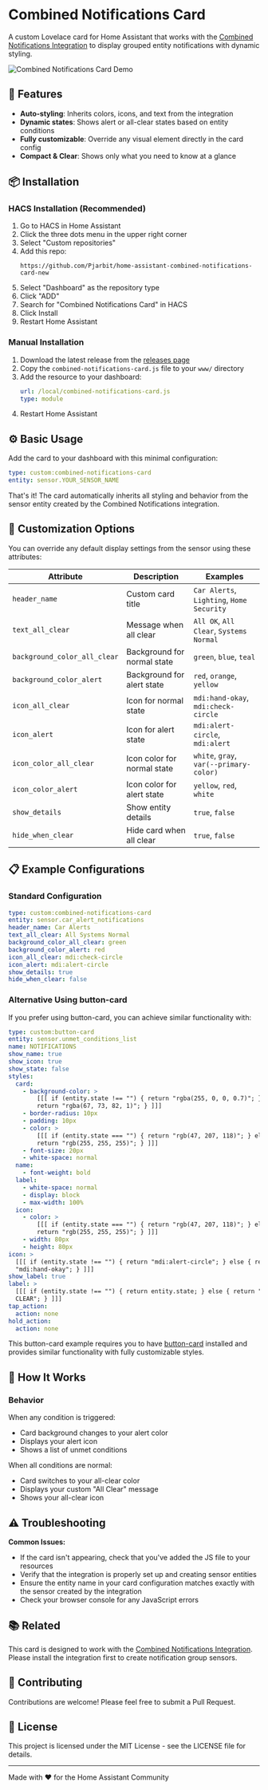 # Combined Notifications Card

A custom Lovelace card for Home Assistant that works with the [Combined Notifications Integration](https://github.com/Pjarbit/home-assistant-combined-notifications) to display grouped entity notifications with dynamic styling.

![Combined Notifications Card Demo](media/demo.gif)

## 🚀 Features

- **Auto-styling**: Inherits colors, icons, and text from the integration
- **Dynamic states**: Shows alert or all-clear states based on entity conditions
- **Fully customizable**: Override any visual element directly in the card config
- **Compact & Clear**: Shows only what you need to know at a glance

## 📦 Installation

### HACS Installation (Recommended)

1. Go to HACS in Home Assistant
2. Click the three dots menu in the upper right corner
3. Select "Custom repositories"
4. Add this repo:
   ```
   https://github.com/Pjarbit/home-assistant-combined-notifications-card-new
   ```
5. Select "Dashboard" as the repository type
6. Click "ADD"
7. Search for "Combined Notifications Card" in HACS
8. Click Install
9. Restart Home Assistant

### Manual Installation

1. Download the latest release from the [releases page](https://github.com/Pjarbit/home-assistant-combined-notifications-card-new/releases)
2. Copy the `combined-notifications-card.js` file to your `www/` directory
3. Add the resource to your dashboard:
   ```yaml
   url: /local/combined-notifications-card.js
   type: module
   ```
4. Restart Home Assistant

## ⚙️ Basic Usage

Add the card to your dashboard with this minimal configuration:

```yaml
type: custom:combined-notifications-card
entity: sensor.YOUR_SENSOR_NAME
```

That's it! The card automatically inherits all styling and behavior from the sensor entity created by the Combined Notifications integration.

## 🎨 Customization Options

You can override any default display settings from the sensor using these attributes:

| Attribute | Description | Examples |
|-----------|-------------|----------|
| `header_name` | Custom card title | `Car Alerts`, `Lighting`, `Home Security` |
| `text_all_clear` | Message when all clear | `All OK`, `All Clear`, `Systems Normal` |
| `background_color_all_clear` | Background for normal state | `green`, `blue`, `teal` |
| `background_color_alert` | Background for alert state | `red`, `orange`, `yellow` |
| `icon_all_clear` | Icon for normal state | `mdi:hand-okay`, `mdi:check-circle` |
| `icon_alert` | Icon for alert state | `mdi:alert-circle`, `mdi:alert` |
| `icon_color_all_clear` | Icon color for normal state | `white`, `gray`, `var(--primary-color)` |
| `icon_color_alert` | Icon color for alert state | `yellow`, `red`, `white` |
| `show_details` | Show entity details | `true`, `false` |
| `hide_when_clear` | Hide card when all clear | `true`, `false` |

## 📋 Example Configurations

### Standard Configuration
```yaml
type: custom:combined-notifications-card
entity: sensor.car_alert_notifications
header_name: Car Alerts
text_all_clear: All Systems Normal
background_color_all_clear: green
background_color_alert: red
icon_all_clear: mdi:check-circle
icon_alert: mdi:alert-circle
show_details: true
hide_when_clear: false
```

### Alternative Using button-card
If you prefer using button-card, you can achieve similar functionality with:

```yaml
type: custom:button-card
entity: sensor.unmet_conditions_list
name: NOTIFICATIONS
show_name: true
show_icon: true
show_state: false
styles:
  card:
    - background-color: >
        [[[ if (entity.state !== "") { return "rgba(255, 0, 0, 0.7)"; } else {
        return "rgba(67, 73, 82, 1)"; } ]]]
    - border-radius: 10px
    - padding: 10px
    - color: >
        [[[ if (entity.state === "") { return "rgb(47, 207, 118)"; } else {
        return "rgb(255, 255, 255)"; } ]]]
    - font-size: 20px
    - white-space: normal
  name:
    - font-weight: bold
  label:
    - white-space: normal
    - display: block
    - max-width: 100%
  icon:
    - color: >
        [[[ if (entity.state === "") { return "rgb(47, 207, 118)"; } else {
        return "rgb(255, 255, 255)"; } ]]]
    - width: 80px
    - height: 80px
icon: >
  [[[ if (entity.state !== "") { return "mdi:alert-circle"; } else { return
  "mdi:hand-okay"; } ]]]
show_label: true
label: >
  [[[ if (entity.state !== "") { return entity.state; } else { return "All
  CLEAR"; } ]]]
tap_action:
  action: none
hold_action:
  action: none
```

This button-card example requires you to have [button-card](https://github.com/custom-cards/button-card) installed and provides similar functionality with fully customizable styles.

## 🧠 How It Works

### Behavior
When any condition is triggered:
- Card background changes to your alert color
- Displays your alert icon
- Shows a list of unmet conditions

When all conditions are normal:
- Card switches to your all-clear color
- Displays your custom "All Clear" message
- Shows your all-clear icon

## ⚠️ Troubleshooting

**Common Issues:**
- If the card isn't appearing, check that you've added the JS file to your resources
- Verify that the integration is properly set up and creating sensor entities
- Ensure the entity name in your card configuration matches exactly with the sensor created by the integration
- Check your browser console for any JavaScript errors

## 📚 Related

This card is designed to work with the [Combined Notifications Integration](https://github.com/Pjarbit/home-assistant-combined-notifications). Please install the integration first to create notification group sensors.

## 🤝 Contributing

Contributions are welcome! Please feel free to submit a Pull Request.

## 📜 License

This project is licensed under the MIT License - see the LICENSE file for details.

---

Made with ❤️ for the Home Assistant Community
